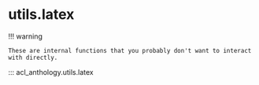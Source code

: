 # utils.latex

!!! warning

    These are internal functions that you probably don't want to interact with directly.


::: acl_anthology.utils.latex
